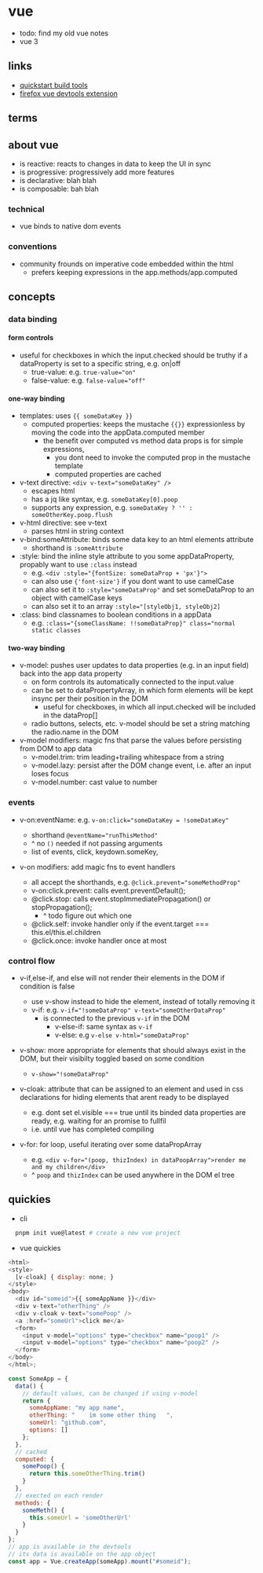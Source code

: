 # vue

- todo: find my old vue notes
- vue 3

## links

- [quickstart build tools](https://vuejs.org/guide/quick-start.html#without-build-tools)
- [firefox vue devtools extension](https://addons.mozilla.org/en-US/firefox/addon/vue-js-devtools/)

## terms

## about vue

- is reactive: reacts to changes in data to keep the UI in sync
- is progressive: progressively add more features
- is declarative: blah blah
- is composable: bah blah

### technical

- vue binds to native dom events

### conventions

- community frounds on imperative code embedded within the html
  - prefers keeping expressions in the app.methods/app.computed

## concepts

### data binding

#### form controls

- useful for checkboxes in which the input.checked should be truthy if a dataProperty is set to a specific string, e.g. on|off
  - true-value: e.g. `true-value="on"`
  - false-value: e.g. `false-value="off"`

#### one-way binding

- templates: uses `{{ someDataKey }}`
  - computed properties: keeps the mustache `{{}}` expressionless by moving the code into the appData.computed member
    - the benefit over computed vs method data props is for simple expressions,
      - you dont need to invoke the computed prop in the mustache template
      - computed properties are cached
- v-text directive: `<div v-text="someDataKey" />`
  - escapes html
  - has a jq like syntax, e.g. `someDataKey[0].poop`
  - supports any expression, e.g. `someDataKey ? '' : someOtherKey.poop.flush`
- v-html directive: see v-text
  - parses html in string context
- v-bind:someAttribute: binds some data key to an html elements attribute
  - shorthand is `:someAttribute`
- :style: bind the inline style attribute to you some appDataProperty, propably want to use `:class` instead
  - e.g. `<div :style="{fontSize: someDataProp + 'px'}">`
  - can also use `{'font-size'}` if you dont want to use camelCase
  - can also set it to `:style="someDataProp"` and set someDataProp to an object with camelCase keys
  - can also set it to an array `:style="[styleObj1, styleObj2]`
- :class: bind classnames to boolean conditions in a appData
  - e.g. `:class="{someClassName: !!someDataProp}" class="normal static classes`

#### two-way binding

- v-model: pushes user updates to data properties (e.g. in an input field) back into the app data property
  - on form controls its automatically connected to the input.value
  - can be set to dataPropertyArray, in which form elements will be kept insync per their position in the DOM
    - useful for checkboxes, in which all input.checked will be included in the dataProp[]
  - radio buttons, selects, etc. v-model should be set a string matching the radio.name in the DOM
- v-model modifiers: magic fns that parse the values before persisting from DOM to app data
  - v-model.trim: trim leading+trailing whitespace from a string
  - v-model.lazy: persist after the DOM change event, i.e. after an input loses focus
  - v-model.number: cast value to number

### events

- v-on:eventName: e.g. `v-on:click="someDataKey = !someDataKey"`

  - shorthand `@eventName="runThisMethod"`
  - ^ no `()` needed if not passing arguments
  - list of events, click, keydown.someKey,

- v-on modifiers: add magic fns to event handlers
  - all accept the shorthands, e.g. `@click.prevent="someMethodProp"`
  - v-on:click.prevent: calls event.preventDefault();
  - @click.stop: calls event.stopImmediatePropagation() or stopPropagation();
    - ^ todo figure out which one
  - @click.self: invoke handler only if the event.target === this.el/this.el.children
  - @click.once: invoke handler once at most

### control flow

- v-if,else-if, and else will not render their elements in the DOM if condition is false

  - use v-show instead to hide the element, instead of totally removing it
  - v-if: e.g. `v-if="!someDataProp" v-text="someOtherDataProp"`
    - is connected to the previous `v-if` in the DOM
      - v-else-if: same syntax as `v-if`
      - v-else: e.g `v-else v-html="someDataProp"`

- v-show: more appropriate for elements that should always exist in the DOM, but their visibilty toggled based on some condition

  - `v-show="!someDataProp"`

- v-cloak: attribute that can be assigned to an element and used in css declarations for hiding elements that arent ready to be displayed

  - e.g. dont set el.visible === true until its binded data properties are ready, e.g. waiting for an promise to fullfil
  - i.e. until vue has completed compiling

- v-for: for loop, useful iterating over some dataPropArray
  - e.g. `<div v-for="(poop, thizIndex) in dataPoopArray">render me and my children</div>`
  - ^ `poop` and `thizIndex` can be used anywhere in the DOM el tree

## quickies

- cli

```sh
  pnpm init vue@latest # create a new vue project

```

- vue quickies

```js
<html>
<style>
  [v-cloak] { display: none; }
</style>
<body>
  <div id="someid">{{ someAppName }}</div>
  <div v-text="otherThing" />
  <div v-cloak v-text="somePoop" />
  <a :href="someUrl">click me</a>
  <form>
    <input v-model="options" type="checkbox" name="poop1" />
    <input v-model="options" type="checkbox" name="poop2" />
  </form>
</body>
</html>;

const SomeApp = {
  data() {
    // default values, can be changed if using v-model
    return {
      someAppName: "my app name",
      otherThing: "    im some other thing   ",
      someUrl: "github.com",
      options: []
    };
  },
  // cached
  computed: {
    somePoop() {
      return this.someOtherThing.trim()
    }
  },
  // exected on each render
  methods: {
    someMeth() {
      this.someUrl = 'someOtherUrl'
    }
  }
};
// app is available in the devtools
// its data is available on the app object
const app = Vue.createApp(someApp).mount("#someid");
```
